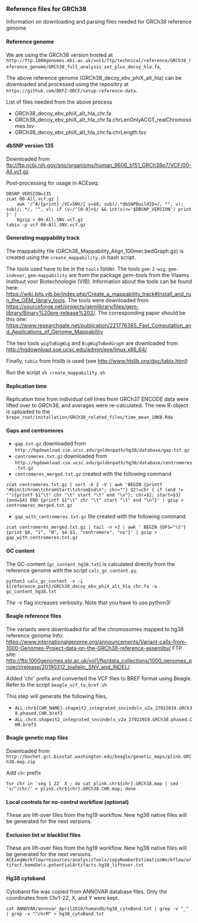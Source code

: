 ### Reference files for GRCh38

Information on downloading and parsing files needed for GRCh38 reference genome


#### Reference genome

We are using the GRCh38 version hosted at `http://ftp.1000genomes.ebi.ac.uk/vol1/ftp/technical/reference/GRCh38_reference_genome/GRCh38_full_analysis_set_plus_decoy_hla.fa`,

The above reference genome (GRCh38_decoy_ebv_phiX_alt_hla) can be downloaded and processed using the repositiry at `https://github.com/DKFZ-ODCF/setup-reference-data`.

List of files needed from the above process
- GRCh38_decoy_ebv_phiX_alt_hla_chr.fa
- GRCh38_decoy_ebv_phiX_alt_hla_chr.fa.chrLenOnlyACGT_realChromosomes.tsv
- GRCh38_decoy_ebv_phiX_alt_hla_chr.fa.chrLength.tsv


#### dbSNP version 135

Downloaded from ftp://ftp.ncbi.nih.gov/snp/organisms/human_9606_b151_GRCh38p7/VCF/00-All.vcf.gz

Post-processing for usage in ACEseq:
```
DBSNP_VERSION=135
zcat 00-All.vcf.gz |
    awk '/^#/{print} /VC=SNV/{ v=$8; sub(/.*dbSNPBuildID=/, "", v); sub(/;.*/, "", v); if (v~/^[0-9]+$/ && int(v)<='$DBSNP_VERSION') print }' |
    bgzip > 00-All.SNV.vcf.gz
tabix -p vcf 00-All.SNV.vcf.gz
```

#### Generating mappability track
The mappability file (GRCh38_Mappability_Align_100mer.bedGraph.gz) is created using the `create_mappability.sh` bash script.

The tools used have to be in the `tools` folder. The tools `gem-2-wig`, `gem-indexer`, `gem-mappability` are from the package *gem-tools* from the Vlaams Instituut voor Biotechnologie (VIB). 
Information about the tools can be found here: https://wiki.bits.vib.be/index.php/Create_a_mappability_track#Install_and_run_the_GEM_library_tools. The tools were downloaded from https://sourceforge.net/projects/gemlibrary/files/gem-library/Binary%20pre-release%202/. The corresponding paper should be this one: https://www.researchgate.net/publication/221776385_Fast_Computation_and_Applications_of_Genome_Mappability

The two tools `wigToBigWig` and `BigWigToBedGraph` are downloaded from http://hgdownload.soe.ucsc.edu/admin/exe/linux.x86_64/

Finally, `tabix` from htslib is used (see http://www.htslib.org/doc/tabix.html)

Run the script `sh create_mappability.sh`


#### Replication time
Replication time from individual cell lines from GRCh37 ENCODE data were lifted over to GRCh38, and averages were re-calculated.
The new R-object is uploaded to the `$repo_root/installation/GRCh38_related_files/time_mean_10KB.Rda`


#### Gaps and centromeres
- `gap.txt.gz` downloaded from `http://hgdownload.cse.ucsc.edu/goldenpath/hg38/database/gap.txt.gz`
- `centromeres.txt.gz` downloaded from `http://hgdownload.cse.ucsc.edu/goldenpath/hg38/database/centromeres.txt.gz`
- `centromeres_merged.txt.gz` created with the following command
``` 
zcat centromeres.txt.gz | sort -k 2 -V | awk 'BEGIN {printf "#bin\tchrom\tchromStart\tchromEnd\n"; chr=""} $2!=chr { if (end != ""){printf $1"\t" chr "\t" start "\t" end "\n"}; chr=$2; start=$3} {end=$4} END {printf $1"\t" chr "\t" start "\t" end "\n"}' | gzip > centromeres_merged.txt.gz
```
- `gap_with_centromeres.txt.gz` file created with the following command 
```
zcat centromeres_merged.txt.gz | tail -n +2 | awk ' BEGIN {OFS="\t"} {print $0, "1", "N", $4-$3, "centromere", "no"}' | gzip > gap_with_centromeres.txt.gz
```


#### GC content
The GC-content (`gc_content_hg38.txt`) is calculated directly from the reference genome with the script `calc_gc_content.py`.
```
python3 calc_gc_content -v -i ${reference_path}/GRCh38_decoy_ebv_phiX_alt_hla_chr.fa -o gc_content_hg38.txt
```
The -v flag increases verbosity. Note that you have to use python3!


#### Beagle reference files
The variants were downloaded for all the chromosomes mapped to hg38 reference genome
Info: https://www.internationalgenome.org/announcements/Variant-calls-from-1000-Genomes-Project-data-on-the-GRCh38-reference-assemlby/
FTP site: http://ftp.1000genomes.ebi.ac.uk/vol1/ftp/data_collections/1000_genomes_project/release/20190312_biallelic_SNV_and_INDEL/

Added 'chr' prefix and converted the VCF files to BREF format using Beagle. Refer to the script `beagle_vcf_to_bref.sh`

This step will generate the following files,
- `ALL.chr${CHR_NAME}.shapeit2_integrated_snvindels_v2a_27022019.GRCh38.phased.CHR.bref3`
- `ALL.chrX.shapeit2_integrated_snvindels_v2a_27022019.GRCh38.phased.CHR.bref3`


#### Beagle genetic map files
Downloaded from `http://bochet.gcc.biostat.washington.edu/beagle/genetic_maps/plink.GRCh38.map.zip`

Add `chr` prefix

```
for chr in `seq 1 22` X ; do cat plink.chr${chr}.GRCh38.map | sed 's/^/chr/' > plink.chr${chr}.GRCh38.CHR.map; done
```


#### Local controls for no-control workflow (optional)
These are lift-over files from the hg19 workflow. New hg38 native files will be generated for the next versions.


#### Exclusion list or blacklist files
These are lift-over files from the hg19 workflow. New hg38 native files will be generated for the next versions.
`ACEseqWorkflow/resources/analysisTools/copyNumberEstimationWorkflow/artifact.homoDels.potentialArtifacts.hg38_liftover.txt`


#### Hg38 cytoband
Cytoband file was copied from ANNOVAR database files. Only the coordinates from Chr1-22, X, and Y were kept.
```
cat ANNOVAR/annovar_April2018/humandb/hg38_cytoBand.txt | grep -v "_" | grep -v "^chrM" > hg38_cytoBand.txt
```
